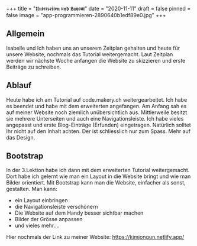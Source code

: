 +++
title = "𝖀𝖓𝖙𝖊𝖗𝖘𝖊𝖎𝖙𝖊𝖓 𝖚𝖓𝖉 𝕷𝖆𝖞𝖔𝖚𝖙"
date = "2020-11-11"
draft = false
pinned = false
image = "app-programmieren-2890640b1edf89e0.jpg"
+++
## Allgemein

Isabelle und Ich haben uns an unserem Zeitplan gehalten und heute für unsere Website, nochmals das Tutorial weitergemacht. Laut Zeitplan werden wir nächste Woche anfangen die Website zu skizzieren und erste Beiträge zu schreiben. 

## Ablauf

Heute habe ich am Tutorial auf code.makery.ch weitergearbeitet. Ich habe es beendet und habe mit dem erweiterten angefangen. Am Anfang sah es auf meiner Website noch ziemlich unübersichtlich aus. Mittlerweile besitzt sie mehrere Unterseiten und auch eine Navigationsleiste. Ich habe vieles angepasst und erste Blog-Einträge (Erfunden) eingetragen. Natürlich solltet Ihr nicht auf den Inhalt achten. Der ist schliesslich nur zum Spass. Mehr auf das Design. 

## Bootstrap

In der 3.Lektion habe ich dann mit dem erweiterten Tutorial weitergemacht. Dort habe ich gelernt wie man ein Layout in die Website bringt und wie man Bilder orientiert. Mit Bootstrap kann man die Website, einfacher als sonst, gestalten. Man kann:

*  ein Layout einbringen 
* die Navigationsleiste verschönern 
* Die Website auf dem Handy besser sichtbar machen
* Bilder der Grösse anpassen
* und vieles mehr....

Hier nochmals der Link zu meiner Website: https://kimjongun.netlify.app/